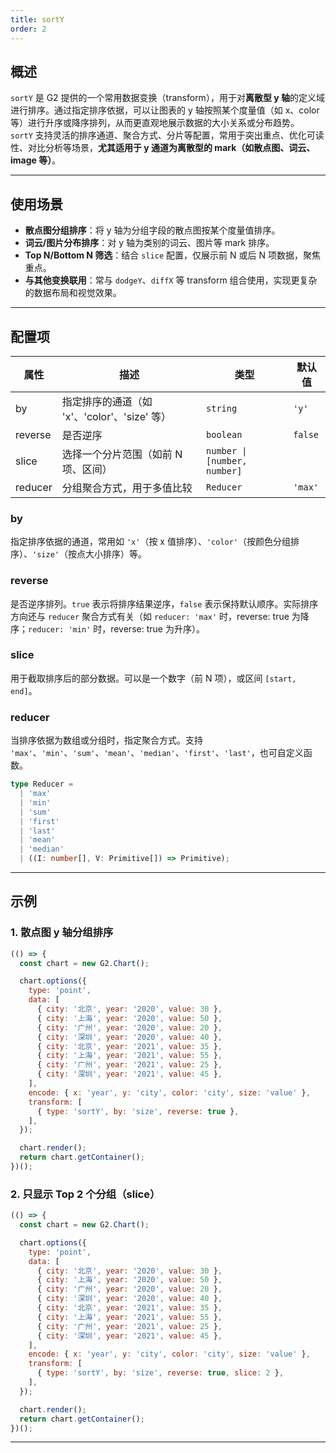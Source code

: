 ```yaml
---
title: sortY
order: 2
---
```


## 概述

`sortY` 是 G2 提供的一个常用数据变换（transform），用于对**离散型 y 轴**的定义域进行排序。通过指定排序依据，可以让图表的 y 轴按照某个度量值（如 x、color 等）进行升序或降序排列，从而更直观地展示数据的大小关系或分布趋势。  
`sortY` 支持灵活的排序通道、聚合方式、分片等配置，常用于突出重点、优化可读性、对比分析等场景，**尤其适用于 y 通道为离散型的 mark（如散点图、词云、image 等）**。


---

## 使用场景

- **散点图分组排序**：将 y 轴为分组字段的散点图按某个度量值排序。
- **词云/图片分布排序**：对 y 轴为类别的词云、图片等 mark 排序。
- **Top N/Bottom N 筛选**：结合 `slice` 配置，仅展示前 N 或后 N 项数据，聚焦重点。
- **与其他变换联用**：常与 `dodgeY`、`diffX` 等 transform 组合使用，实现更复杂的数据布局和视觉效果。

---

## 配置项

| 属性    | 描述                                                   | 类型                         | 默认值  |
| ------- | ------------------------------------------------------ | ---------------------------- | ------- |
| by      | 指定排序的通道（如 'x'、'color'、'size' 等）           | `string`                     | `'y'`   |
| reverse | 是否逆序                                               | `boolean`                    | `false` |
| slice   | 选择一个分片范围（如前 N 项、区间）                    | `number \| [number, number]` |         |
| reducer | 分组聚合方式，用于多值比较                             | `Reducer`                    | `'max'` |

### by

指定排序依据的通道，常用如 `'x'`（按 x 值排序）、`'color'`（按颜色分组排序）、`'size'`（按点大小排序）等。


### reverse

是否逆序排列。`true` 表示将排序结果逆序，`false` 表示保持默认顺序。实际排序方向还与 `reducer` 聚合方式有关（如 `reducer: 'max'` 时，reverse: true 为降序；`reducer: 'min'` 时，reverse: true 为升序）。

### slice

用于截取排序后的部分数据。可以是一个数字（前 N 项），或区间 `[start, end]`。

### reducer

当排序依据为数组或分组时，指定聚合方式。支持 `'max'`、`'min'`、`'sum'`、`'mean'`、`'median'`、`'first'`、`'last'`，也可自定义函数。

```ts
type Reducer =
  | 'max'
  | 'min'
  | 'sum'
  | 'first'
  | 'last'
  | 'mean'
  | 'median'
  | ((I: number[], V: Primitive[]) => Primitive);
```

---

## 示例

### 1. 散点图 y 轴分组排序

```js | ob
(() => {
  const chart = new G2.Chart();

  chart.options({
    type: 'point',
    data: [
      { city: '北京', year: '2020', value: 30 },
      { city: '上海', year: '2020', value: 50 },
      { city: '广州', year: '2020', value: 20 },
      { city: '深圳', year: '2020', value: 40 },
      { city: '北京', year: '2021', value: 35 },
      { city: '上海', year: '2021', value: 55 },
      { city: '广州', year: '2021', value: 25 },
      { city: '深圳', year: '2021', value: 45 },
    ],
    encode: { x: 'year', y: 'city', color: 'city', size: 'value' },
    transform: [
      { type: 'sortY', by: 'size', reverse: true },
    ],
  });

  chart.render();
  return chart.getContainer();
})();
```

### 2. 只显示 Top 2 个分组（slice）

```js | ob
(() => {
  const chart = new G2.Chart();

  chart.options({
    type: 'point',
    data: [
      { city: '北京', year: '2020', value: 30 },
      { city: '上海', year: '2020', value: 50 },
      { city: '广州', year: '2020', value: 20 },
      { city: '深圳', year: '2020', value: 40 },
      { city: '北京', year: '2021', value: 35 },
      { city: '上海', year: '2021', value: 55 },
      { city: '广州', year: '2021', value: 25 },
      { city: '深圳', year: '2021', value: 45 },
    ],
    encode: { x: 'year', y: 'city', color: 'city', size: 'value' },
    transform: [
      { type: 'sortY', by: 'size', reverse: true, slice: 2 },
    ],
  });

  chart.render();
  return chart.getContainer();
})();
```


---

